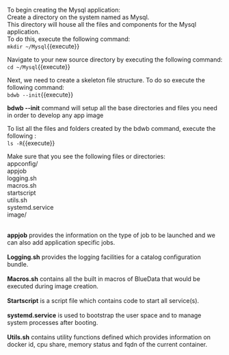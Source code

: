 To begin creating the Mysql application:<br>
Create a directory on the system named as Mysql.<br>This directory will house all the files and components for the Mysql application.<br>To do this, execute the following command:<br>
`mkdir ~/Mysql`{{execute}}<br>

Navigate to your new source directory by executing the following command:<br>
`cd ~/Mysql`{{execute}}<br>

Next, we need to create a skeleton file structure. To do so execute the following command:<br>
`bdwb --init`{{execute}}

<b>bdwb --init</b> command will setup all the base directories and files you need in order to develop any app image

To list all the files and folders created by the bdwb command, execute the following :<br>
`ls -R`{{execute}}

Make sure that you see the following files or directories:
<br>appconfig/<br>
appjob  <br>
logging.sh  <br>
macros.sh  <br>
startscript  <br>
utils.sh<br>
systemd.service<br>
image/

<br><b>appjob</b> provides the information on the type of job to be launched and we can also add application specific jobs.
<br>
<br><b>Logging.sh</b> provides the logging facilities for a catalog configuration bundle.
<br> 
<br><b>Macros.sh</b> contains all the built in macros of BlueData that would be executed during image creation.
<br>
<br><b>Startscript</b> is a script file which contains code to start all service(s).
<br> 
<br><b>systemd.service</b> is used to bootstrap the user space and to manage system processes after booting.
<br>
<br><b>Utils.sh</b> contains utility functions defined which provides information on docker id, cpu share, memory status and fqdn of the current container.


